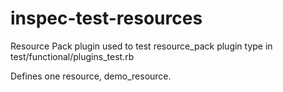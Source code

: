 # inspec-test-resources

Resource Pack plugin used to test resource_pack plugin type in test/functional/plugins_test.rb

Defines one resource, demo_resource.